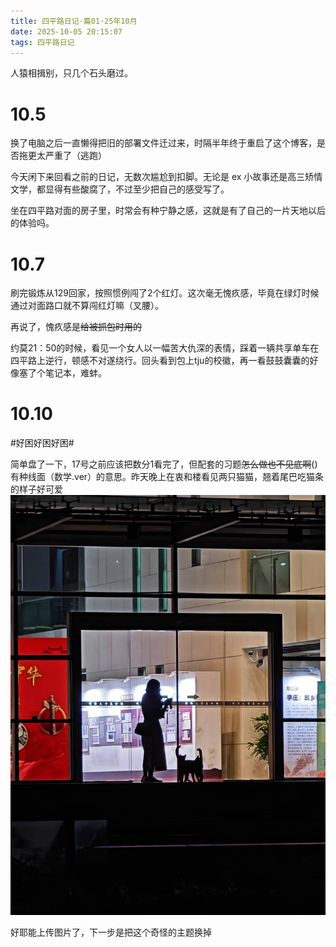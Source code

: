```yaml
---
title: 四平路日记·篇01·25年10月
date: 2025-10-05 20:15:07
tags: 四平路日记
---
```


人猿相揖别，只几个石头磨过。

<!--more-->

# 10.5

换了电脑之后一直懒得把旧的部署文件迁过来，时隔半年终于重启了这个博客，是否拖更太严重了（逃跑）

今天闲下来回看之前的日记，无数次尴尬到扣脚。无论是 ex 小故事还是高三矫情文学，都显得有些酸腐了，不过至少把自己的感受写了。

坐在四平路对面的房子里，时常会有种宁静之感，这就是有了自己的一片天地以后的体验吗。

# 10.7

刷完锻炼从129回家，按照惯例闯了2个红灯。这次毫无愧疚感，毕竟在绿灯时候通过对面路口就不算闯红灯嘛（叉腰）。

再说了，愧疚感是<del>给被抓包时用的</del>

约莫21：50的时候，看见一个女人以一幅苦大仇深的表情，踩着一辆共享单车在四平路上逆行，顿感不对遂绕行。回头看到包上tju的校徽，再一看鼓鼓囊囊的好像塞了个笔记本，难蚌。

# 10.10

#好困好困好困#

简单盘了一下，17号之前应该把数分1看完了，但配套的习题<del>怎么做也不见底啊</del>()有种线面（数学.ver）的意思。昨天晚上在衷和楼看见两只猫猫，翘着尾巴吃猫条的样子好可爱![图](/images/2025-10-10-image.jpg)

好耶能上传图片了，下一步是把这个奇怪的主题换掉

